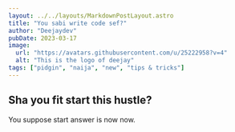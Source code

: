 ```yaml
---
layout: ../../layouts/MarkdownPostLayout.astro
title: "You sabi write code sef?"
author: "Deejaydev"
pubDate: 2023-03-17
image:
  url: "https://avatars.githubusercontent.com/u/25222958?v=4"
  alt: "This is the logo of deejay"
tags: ["pidgin", "naija", "new", "tips & tricks"]
---
```


## Sha you fit start this hustle?

You suppose start answer is now now.
